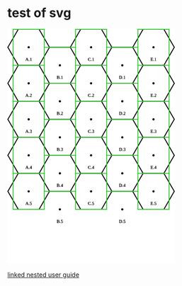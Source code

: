 # test of svg

![hexes overlaid with bricks](docs/images/bricks-over-hexes.svg?raw=true "Title")

[linked nested user guide](docs/nested-user-guide.md "the linked nested user guide")